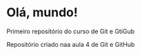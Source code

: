 # Olá, mundo!
Primeiro repositório do curso de Git e GtiGub

Repositório criado naa aula 4 de Git e GitHub

